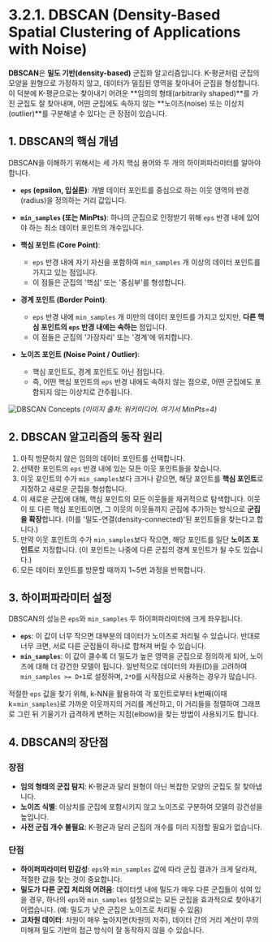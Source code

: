 # 3.2.1. DBSCAN (Density-Based Spatial Clustering of Applications with Noise)

**DBSCAN**은 **밀도 기반(density-based)** 군집화 알고리즘입니다. K-평균처럼 군집의 모양을 원형으로 가정하지 않고, 데이터가 밀집된 영역을 찾아내어 군집을 형성합니다. 이 덕분에 K-평균으로는 찾아내기 어려운 **임의의 형태(arbitrarily shaped)**를 가진 군집도 잘 찾아내며, 어떤 군집에도 속하지 않는 **노이즈(noise) 또는 이상치(outlier)**를 구분해낼 수 있다는 큰 장점이 있습니다.

## 1. DBSCAN의 핵심 개념

DBSCAN을 이해하기 위해서는 세 가지 핵심 용어와 두 개의 하이퍼파라미터를 알아야 합니다.

- **`eps` (epsilon, 입실론)**: 개별 데이터 포인트를 중심으로 하는 이웃 영역의 반경(radius)을 정의하는 거리 값입니다.
- **`min_samples` (또는 MinPts)**: 하나의 군집으로 인정받기 위해 `eps` 반경 내에 있어야 하는 최소 데이터 포인트의 개수입니다.

- **핵심 포인트 (Core Point)**:
  - `eps` 반경 내에 자기 자신을 포함하여 `min_samples` 개 이상의 데이터 포인트를 가지고 있는 점입니다.
  - 이 점들은 군집의 '핵심' 또는 '중심부'를 형성합니다.

- **경계 포인트 (Border Point)**:
  - `eps` 반경 내에 `min_samples` 개 미만의 데이터 포인트를 가지고 있지만, **다른 핵심 포인트의 `eps` 반경 내에는 속하는** 점입니다.
  - 이 점들은 군집의 '가장자리' 또는 '경계'에 위치합니다.

- **노이즈 포인트 (Noise Point / Outlier)**:
  - 핵심 포인트도, 경계 포인트도 아닌 점입니다.
  - 즉, 어떤 핵심 포인트의 `eps` 반경 내에도 속하지 않는 점으로, 어떤 군집에도 포함되지 않는 이상치로 간주됩니다.

![DBSCAN Concepts](https://upload.wikimedia.org/wikipedia/commons/thumb/a/af/DBSCAN-density-based-clustering.svg/400px-DBSCAN-density-based-clustering.svg.png)
*(이미지 출처: 위키미디어. 여기서 MinPts=4)*

## 2. DBSCAN 알고리즘의 동작 원리

1.  아직 방문하지 않은 임의의 데이터 포인트를 선택합니다.
2.  선택한 포인트의 `eps` 반경 내에 있는 모든 이웃 포인트들을 찾습니다.
3.  이웃 포인트의 수가 `min_samples`보다 크거나 같으면, 해당 포인트를 **핵심 포인트**로 지정하고 새로운 군집을 형성합니다.
4.  이 새로운 군집에 대해, 핵심 포인트의 모든 이웃들을 재귀적으로 탐색합니다. 이웃이 또 다른 핵심 포인트이면, 그 이웃의 이웃들까지 군집에 추가하는 방식으로 **군집을 확장**합니다. (이를 '밀도-연결(density-connected)'된 포인트들을 찾는다고 합니다.)
5.  만약 이웃 포인트의 수가 `min_samples`보다 작으면, 해당 포인트를 일단 **노이즈 포인트**로 지정합니다. (이 포인트는 나중에 다른 군집의 경계 포인트가 될 수도 있습니다.)
6.  모든 데이터 포인트를 방문할 때까지 1~5번 과정을 반복합니다.

## 3. 하이퍼파라미터 설정

DBSCAN의 성능은 `eps`와 `min_samples` 두 하이퍼파라미터에 크게 좌우됩니다.
- **`eps`**: 이 값이 너무 작으면 대부분의 데이터가 노이즈로 처리될 수 있습니다. 반대로 너무 크면, 서로 다른 군집들이 하나로 합쳐져 버릴 수 있습니다.
- **`min_samples`**: 이 값이 클수록 더 밀도가 높은 영역을 군집으로 정의하게 되어, 노이즈에 대해 더 강건한 모델이 됩니다. 일반적으로 데이터의 차원(D)을 고려하여 `min_samples >= D+1`로 설정하며, `2*D`를 시작점으로 사용하는 경우가 많습니다.

적절한 `eps` 값을 찾기 위해, k-NN을 활용하여 각 포인트로부터 k번째(이때 k=`min_samples`)로 가까운 이웃까지의 거리를 계산하고, 이 거리들을 정렬하여 그래프로 그린 뒤 기울기가 급격하게 변하는 지점(elbow)을 찾는 방법이 사용되기도 합니다.

## 4. DBSCAN의 장단점

### 장점
- **임의 형태의 군집 탐지**: K-평균과 달리 원형이 아닌 복잡한 모양의 군집도 잘 찾아냅니다.
- **노이즈 식별**: 이상치를 군집에 포함시키지 않고 노이즈로 구분하여 모델의 강건성을 높입니다.
- **사전 군집 개수 불필요**: K-평균과 달리 군집의 개수를 미리 지정할 필요가 없습니다.

### 단점
- **하이퍼파라미터 민감성**: `eps`와 `min_samples` 값에 따라 군집 결과가 크게 달라져, 적절한 값을 찾는 것이 중요합니다.
- **밀도가 다른 군집 처리의 어려움**: 데이터셋 내에 밀도가 매우 다른 군집들이 섞여 있을 경우, 하나의 `eps`와 `min_samples` 설정으로는 모든 군집을 효과적으로 찾아내기 어렵습니다. (예: 밀도가 낮은 군집은 노이즈로 처리될 수 있음)
- **고차원 데이터**: 차원이 매우 높아지면(차원의 저주), 데이터 간의 거리 계산이 무의미해져 밀도 기반의 접근 방식이 잘 동작하지 않을 수 있습니다.
